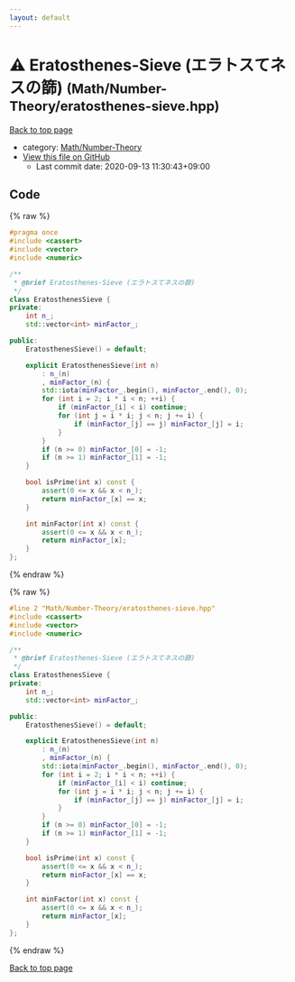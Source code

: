 ```yaml
---
layout: default
---
```


<!-- mathjax config similar to math.stackexchange -->
<script type="text/javascript" async
  src="https://cdnjs.cloudflare.com/ajax/libs/mathjax/2.7.5/MathJax.js?config=TeX-MML-AM_CHTML">
</script>
<script type="text/x-mathjax-config">
  MathJax.Hub.Config({
    TeX: { equationNumbers: { autoNumber: "AMS" }},
    tex2jax: {
      inlineMath: [ ['$','$'] ],
      processEscapes: true
    },
    "HTML-CSS": { matchFontHeight: false },
    displayAlign: "left",
    displayIndent: "2em"
  });
</script>

<script type="text/javascript" src="https://cdnjs.cloudflare.com/ajax/libs/jquery/3.4.1/jquery.min.js"></script>
<script src="https://cdn.jsdelivr.net/npm/jquery-balloon-js@1.1.2/jquery.balloon.min.js" integrity="sha256-ZEYs9VrgAeNuPvs15E39OsyOJaIkXEEt10fzxJ20+2I=" crossorigin="anonymous"></script>
<script type="text/javascript" src="../../../assets/js/copy-button.js"></script>
<link rel="stylesheet" href="../../../assets/css/copy-button.css" />


# :warning: Eratosthenes-Sieve (エラトスてネスの篩) <small>(Math/Number-Theory/eratosthenes-sieve.hpp)</small>

<a href="../../../index.html">Back to top page</a>

* category: <a href="../../../index.html#4def0f0d6848bdd7ffa44d10031ae87a">Math/Number-Theory</a>
* <a href="{{ site.github.repository_url }}/blob/master/Math/Number-Theory/eratosthenes-sieve.hpp">View this file on GitHub</a>
    - Last commit date: 2020-09-13 11:30:43+09:00




## Code

<a id="unbundled"></a>
{% raw %}
```cpp
#pragma once
#include <cassert>
#include <vector>
#include <numeric>

/**
 * @brief Eratosthenes-Sieve (エラトスてネスの篩)
 */
class EratosthenesSieve {
private:
    int n_;
    std::vector<int> minFactor_;

public:
    EratosthenesSieve() = default;

    explicit EratosthenesSieve(int n)
        : n_(n)
        , minFactor_(n) {
        std::iota(minFactor_.begin(), minFactor_.end(), 0);
        for (int i = 2; i * i < n; ++i) {
            if (minFactor_[i] < i) continue;
            for (int j = i * i; j < n; j += i) {
                if (minFactor_[j] == j) minFactor_[j] = i;
            }
        }
        if (n >= 0) minFactor_[0] = -1;
        if (n >= 1) minFactor_[1] = -1;
    }

    bool isPrime(int x) const {
        assert(0 <= x && x < n_);
        return minFactor_[x] == x;
    }

    int minFactor(int x) const {
        assert(0 <= x && x < n_);
        return minFactor_[x];
    }
};
```
{% endraw %}

<a id="bundled"></a>
{% raw %}
```cpp
#line 2 "Math/Number-Theory/eratosthenes-sieve.hpp"
#include <cassert>
#include <vector>
#include <numeric>

/**
 * @brief Eratosthenes-Sieve (エラトスてネスの篩)
 */
class EratosthenesSieve {
private:
    int n_;
    std::vector<int> minFactor_;

public:
    EratosthenesSieve() = default;

    explicit EratosthenesSieve(int n)
        : n_(n)
        , minFactor_(n) {
        std::iota(minFactor_.begin(), minFactor_.end(), 0);
        for (int i = 2; i * i < n; ++i) {
            if (minFactor_[i] < i) continue;
            for (int j = i * i; j < n; j += i) {
                if (minFactor_[j] == j) minFactor_[j] = i;
            }
        }
        if (n >= 0) minFactor_[0] = -1;
        if (n >= 1) minFactor_[1] = -1;
    }

    bool isPrime(int x) const {
        assert(0 <= x && x < n_);
        return minFactor_[x] == x;
    }

    int minFactor(int x) const {
        assert(0 <= x && x < n_);
        return minFactor_[x];
    }
};

```
{% endraw %}

<a href="../../../index.html">Back to top page</a>

